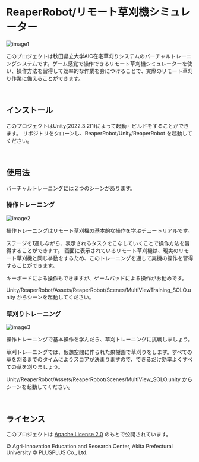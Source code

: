 # ReaperRobot/リモート草刈機シミュレーター

![image1](https://github.com/AIC-APU/ReaperRobot/assets/126750996/6fa5ba9f-e8b9-462f-a6ef-439e3a942359)

このプロジェクトは秋田県立大学AIC在宅草刈りシステムのバーチャルトレーニングシステムです。ゲーム感覚で操作できるリモート草刈機シミュレーターを使い、操作方法を習得して効率的な作業を身につけることで、実際のリモート草刈り作業に備えることができます。

<br/>

## インストール
このプロジェクトはUnity(2022.3.2f1)によって起動・ビルドをすることができます。
リポジトリをクローンし、ReaperRobot/Unity/ReaperRobot を起動してください。

<br/>

## 使用法
バーチャルトレーニングには２つのシーンがあります。

### 操作トレーニング

![image2](https://github.com/AIC-APU/ReaperRobot/assets/126750996/50cbd608-88bb-4bb9-943e-5a532ca5db99)

操作トレーニングはリモート草刈機の基本的な操作を学ぶチュートリアルです。

ステージを1週しながら、表示されるタスクをこなしていくことで操作方法を習得することができます。
画面に表示されているリモート草刈機は、現実のリモート草刈機と同じ挙動をするため、このトレーニングを通して実機の操作を習得することができます。

キーボードによる操作もできますが、ゲームパッドによる操作がお勧めです。

Unity/ReaperRobot/Assets/ReaperRobot/Scenes/MultiViewTraining_SOLO.unity からシーンを起動してください。
<br/>

### 草刈りトレーニング

![image3](https://github.com/AIC-APU/ReaperRobot/assets/126750996/626436af-8070-4376-b76f-74e82916befe)

操作トレーニングで基本操作を学んだら、草刈トレーニングに挑戦しましょう。

草刈トレーニングでは、仮想空間に作られた果樹園で草刈りをします。すべての草を刈るまでのタイムによりスコアが決まりますので、できるだけ効率よくすべての草を刈りましょう。

Unity/ReaperRobot/Assets/ReaperRobot/Scenes/MultiView_SOLO.unity からシーンを起動してください。

<br/>

## ライセンス

このプロジェクトは [Apache License 2.0](LICENSE) のもとで公開されています。

© Agri-Innovation Education and Research Center, Akita Prefectural University © PLUSPLUS Co., Ltd.
